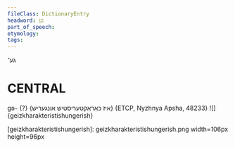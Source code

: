 ```yaml
---
fileClass: DictionaryEntry
headword: גע
part_of_speech: 
etymology: 
tags: 
---
```

גע־

CENTRAL
========

gə- {?} {איז כאַראַקטעריסטיש אונגעריש} {ETCP, Nyzhnya Apsha, 48233}
![]{geizkharakteristishungerish}

[geizkharakteristishungerish]: geizkharakteristishungerish.png width=106px height=96px